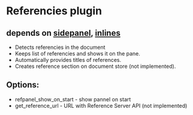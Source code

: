 # Referencies plugin
## depends on [sidepanel](../sidepanel), [inlines](../inlines)

* Detects referencies in the document
* Keeps list of referencies and shows it on the pane.
* Automatically provides titles of references.
* Creates reference section on document store (not implemented).

## Options:
* refpanel_show_on_start - show pannel on start
* get_reference_url - URL with Reference Server API (not implemented)


